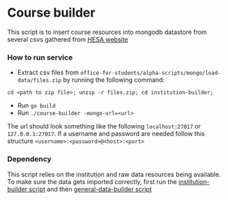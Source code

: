 Course builder
==================

This script is to insert course resources into mongodb datastore from several csvs gathered from [HESA website](https://www.hesa.ac.uk/support/tools-and-downloads/unistats)

### How to run service
* Extract csv files from `office-for-students/alpha-scripts/mongo/load-data/files.zip` by running the following command:
```
cd <path to zip file>; unzip -r files.zip; cd institution-builder;
``` 
* Run `go build`
* Run `./course-builder -mongo-url=<url>`

The url should look something like the following `localhost:27017` or
`127.0.0.1:27017`. If a username and password are needed follow this structure
`<username>:<password>@<host>:<port>`

### Dependency

This script relies on the institution and raw data resources being available. To make sure the data gets imported correctly, first run the [institution-builder script](https://github.com/office-for-students/alpha-scripts/tree/develop/mongo/load-data/institution-builder) and then [general-data-builder script](https://github.com/office-for-students/alpha-scripts/tree/develop/mongo/load-data/general-data-builder)
